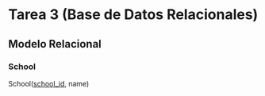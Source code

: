 # Tarea 3 (Base de Datos Relacionales)

## Modelo Relacional

### School

School(<u>school_id</u>, name)
